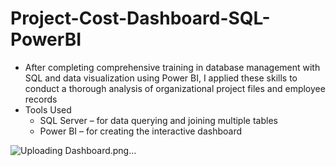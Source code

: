 # Project-Cost-Dashboard-SQL-PowerBI
 - After completing comprehensive training in database management with SQL and data visualization using Power BI, I applied these skills to conduct a thorough analysis of organizational project files and employee records
 - Tools Used
   - SQL Server – for data querying and joining multiple tables
   - Power BI – for creating the interactive dashboard

![Uploading Dashboard.png…]()

